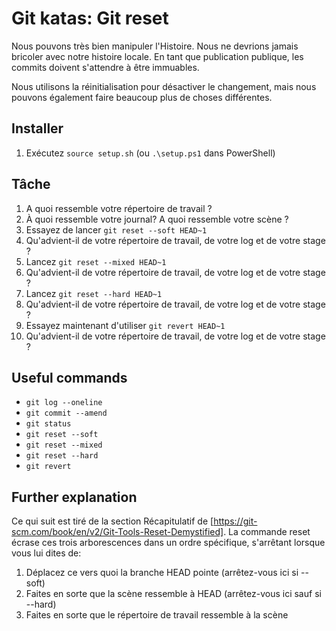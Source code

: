 # Git katas: Git reset
Nous pouvons très bien manipuler l'Histoire. Nous ne devrions jamais bricoler avec notre histoire locale. En tant que publication publique, les commits doivent s'attendre à être immuables.

Nous utilisons la réinitialisation pour désactiver le changement, mais nous pouvons également faire beaucoup plus de choses différentes.

## Installer

1. Exécutez `source setup.sh` (ou `.\setup.ps1` dans PowerShell)

## Tâche

1. A quoi ressemble votre répertoire de travail ?
2. À quoi ressemble votre journal? A quoi ressemble votre scène ?
3. Essayez de lancer `git reset --soft HEAD~1`
4. Qu'advient-il de votre répertoire de travail, de votre log et de votre stage ?
5. Lancez `git reset --mixed HEAD~1`
6. Qu'advient-il de votre répertoire de travail, de votre log et de votre stage ?
7. Lancez `git reset --hard HEAD~1`
8. Qu'advient-il de votre répertoire de travail, de votre log et de votre stage ?
9. Essayez maintenant d'utiliser `git revert HEAD~1`
10. Qu'advient-il de votre répertoire de travail, de votre log et de votre stage ?

## Useful commands

- `git log --oneline`
- `git commit --amend`
- `git status`
- `git reset --soft`
- `git reset --mixed`
- `git reset --hard`
- `git revert`

## Further explanation

Ce qui suit est tiré de la section Récapitulatif de [https://git-scm.com/book/en/v2/Git-Tools-Reset-Demystified].
La commande reset écrase ces trois arborescences dans un ordre spécifique, s'arrêtant lorsque vous lui dites de:
1. Déplacez ce vers quoi la branche HEAD pointe (arrêtez-vous ici si --soft)
2. Faites en sorte que la scène ressemble à HEAD (arrêtez-vous ici sauf si --hard)
3. Faites en sorte que le répertoire de travail ressemble à la scène